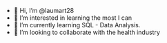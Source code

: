 - 👋 Hi, I’m @laumart28
- 👀 I’m interested in learning the most I can
- 🌱 I’m currently learning SQL - Data Analysis.
- 💞️ I’m looking to collaborate with the health industry

<!---
laumart28/laumart28 is a ✨ special ✨ repository because its `README.md` (this file) appears on your GitHub profile.
You can click the Preview link to take a look at your changes.
--->
